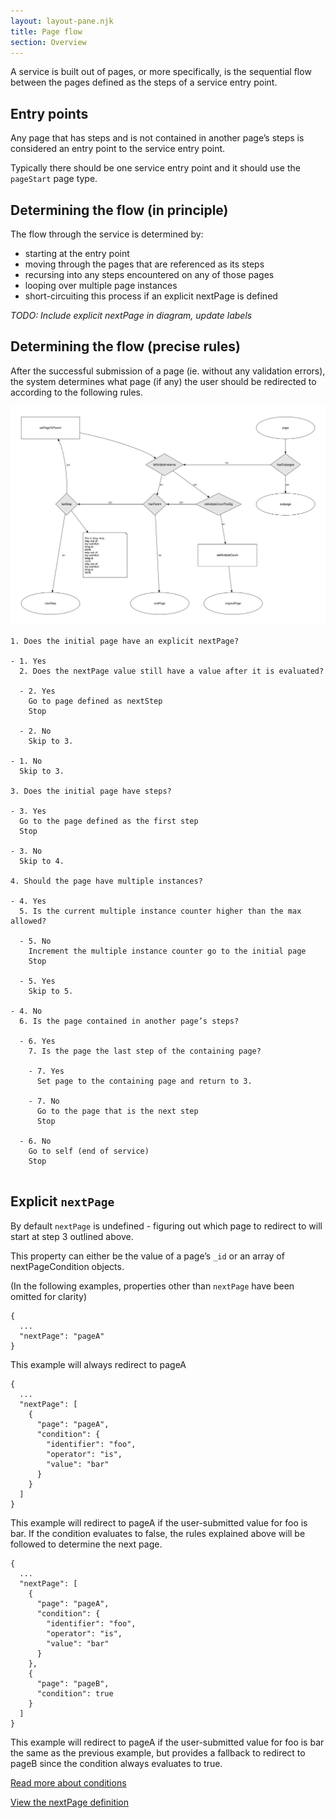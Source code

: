```yaml
---
layout: layout-pane.njk
title: Page flow
section: Overview
---
```


A service is built out of pages, or more specifically, is the sequential flow between the pages defined as the steps of a service entry point.

## Entry points

Any page that has steps and is not contained in another page’s steps is considered an entry point to the service entry point.

Typically there should be one service entry point and it should use the `pageStart` page type.

## Determining the flow (in principle)

The flow through the service is determined by:

- starting at the entry point
- moving through the pages that are referenced as its steps
- recursing into any steps encountered on any of those pages
- looping over multiple page instances
- short-circuiting this process if an explicit nextPage is defined 

*TODO: Include explicit nextPage in diagram, update labels*

## Determining the flow (precise rules)

After the successful submission of a page (ie. without any validation errors), the system determines what page (if any) the user should be redirected to according to the following rules.

![Page flow diagram](page-flow.svg)

```
1. Does the initial page have an explicit nextPage?

- 1. Yes
  2. Does the nextPage value still have a value after it is evaluated?

  - 2. Yes
    Go to page defined as nextStep
    Stop

  - 2. No
    Skip to 3.

- 1. No
  Skip to 3.

3. Does the initial page have steps?

- 3. Yes
  Go to the page defined as the first step
  Stop

- 3. No
  Skip to 4.

4. Should the page have multiple instances?

- 4. Yes
  5. Is the current multiple instance counter higher than the max allowed?

  - 5. No
    Increment the multiple instance counter go to the initial page
    Stop

  - 5. Yes
    Skip to 5.

- 4. No
  6. Is the page contained in another page’s steps?

  - 6. Yes
    7. Is the page the last step of the containing page?

    - 7. Yes
      Set page to the containing page and return to 3.

    - 7. No
      Go to the page that is the next step
      Stop

  - 6. No
    Go to self (end of service)
    Stop


```

## Explicit `nextPage`

By default `nextPage` is undefined - figuring out which page to redirect to will start at step 3 outlined above.

This property can either be the value of a page’s `_id` or an array of nextPageCondition objects.

(In the following examples, properties other than `nextPage` have been omitted for clarity)


```
{
  ...
  "nextPage": "pageA"
}
```

This example will always redirect to pageA
 
```
{
  ...
  "nextPage": [
    {
      "page": "pageA",
      "condition": {
        "identifier": "foo",
        "operator": "is",
        "value": "bar"
      }
    }
  ]
}
```

This example will redirect to pageA if the user-submitted value for foo is bar. If the condition evaluates to false, the rules explained above will be followed to determine the next page.

```
{
  ...
  "nextPage": [
    {
      "page": "pageA",
      "condition": {
        "identifier": "foo",
        "operator": "is",
        "value": "bar"
      }
    },
    {
      "page": "pageB",
      "condition": true
    }
  ]
}
```

This example will redirect to pageA if the user-submitted value for foo is bar the same as the previous example, but provides a fallback to redirect to pageB since the condition always evaluates to true.

[Read more about conditions](/overview/logic)

[View the nextPage definition](/definition/nextPage)